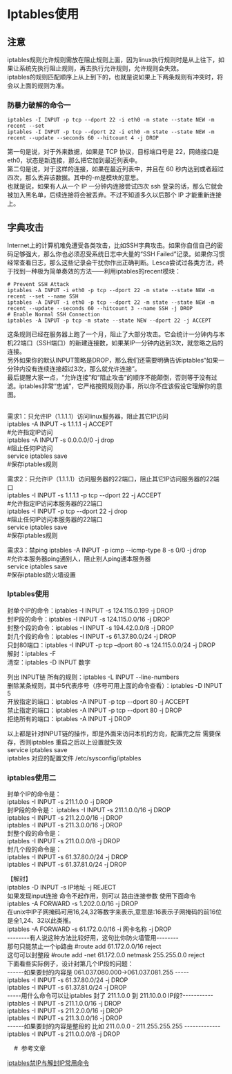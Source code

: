# Iptables使用    

## 注意   
iptables规则允许规则需放在阻止规则上面，因为linux执行规则时是从上往下，如果让系统先执行阻止规则，再去执行允许规则，允许规则会失效。    
iptables的规则匹配顺序上从上到下的，也就是说如果上下两条规则有冲突时，将会以上面的规则为准。

### 防暴力破解的命令一    

    iptables -I INPUT -p tcp --dport 22 -i eth0 -m state --state NEW -m recent --set
    iptables -I INPUT -p tcp --dport 22 -i eth0 -m state --state NEW -m recent --update --seconds 60 --hitcount 4 -j DROP
     
第一句是说，对于外来数据，如果是 TCP 协议，目标端口号是 22，网络接口是 eth0，状态是新连接，那么把它加到最近列表中。        
第二句是说，对于这样的连接，如果在最近列表中，并且在 60 秒内达到或者超过四次，那么丢弃该数据。其中的-m是模块的意思。         
也就是说，如果有人从一个 IP 一分钟内连接尝试四次 ssh 登录的话，那么它就会被加入黑名单，后续连接将会被丢弃。不过不知道多久以后那个 IP 才能重新连接上。      


##  字典攻击

Internet上的计算机难免遭受各类攻击，比如SSH字典攻击。如果你自信自己的密码足够强大，那么你也必须忍受系统日志中大量的“SSH Failed”记录。如果你习惯经常查看日志，那么这些记录会干扰你作出正确判断。Lesca尝试过各类方法，终于找到一种极为简单奏效的方法——利用iptables的recent模块：     

    # Prevent SSH Attack
    iptables -A INPUT -i eth0 -p tcp --dport 22 -m state --state NEW -m recent --set --name SSH
    iptables -A INPUT -i eth0 -p tcp --dport 22 -m state --state NEW -m recent --update --seconds 60 --hitcount 3 --name SSH -j DROP
    # Enable Normal SSH Connection
    iptables -A INPUT -p tcp -m state --state NEW --dport 22 -j ACCEPT
这条规则已经在服务器上跑了一个月，阻止了大部分攻击。它会统计一分钟内与本机22端口（SSH端口）的新建连接数，如果某IP一分钟内达到3次，就忽略之后的连接。    
另外如果你的默认INPUT策略是DROP，那么我们还需要明确告诉iptables“如果一分钟内没有连续连接超过3次，那么就允许连接”。    
最后提醒大家一点，“允许连接”和“阻止攻击”的顺序不能颠倒，否则等于没有过滤。iptables非常“忠诚”，它严格按照规则办事，所以你不应该假设它理解你的意图。    

## 
    
需求1：只允许IP（1.1.1.1）访问linux服务器，阻止其它IP访问    
iptables -A INPUT -s 1.1.1.1 -j ACCEPT        
#允许指定IP访问    
iptables -A INPUT -s 0.0.0.0/0 -j drop             
#阻止任何IP访问    
service iptables save                                          
#保存iptables规则     
 
需求2：只允许IP（1.1.1.1）访问服务器的22端口，阻止其它IP访问服务器的22端口    
iptables -I INPUT -s 1.1.1.1 -p tcp --dport 22 -j ACCEPT         
#允许指定IP访问本服务器的22端口     
iptables -I INPUT -p tcp --dport 22 -j drop                                  
#阻止任何IP访问本服务器的22端口    
service iptables save                                                                     
#保存iptables规则   
 
需求3：禁ping
iptables -A INPUT -p icmp --icmp-type 8 -s 0/0 -j drop     
#允许本服务器ping通别人，阻止别人ping通本服务器    
service iptables save     
#保存iptables防火墙设置    

### Iptables使用    
封单个IP的命令：iptables -I INPUT -s 124.115.0.199 -j DROP   
封IP段的命令：iptables -I INPUT -s 124.115.0.0/16 -j DROP    
封整个段的命令：iptables -I INPUT -s 194.42.0.0/8 -j DROP    
封几个段的命令：iptables -I INPUT -s 61.37.80.0/24 -j DROP    
只封80端口：iptables -I INPUT -p tcp –dport 80 -s 124.115.0.0/24 -j DROP    
解封：iptables -F    
清空：iptables -D INPUT 数字    
    
列出 INPUT链 所有的规则：iptables -L INPUT --line-numbers    
删除某条规则，其中5代表序号（序号可用上面的命令查看）：iptables -D INPUT 5    
开放指定的端口：iptables -A INPUT -p tcp --dport 80 -j ACCEPT    
禁止指定的端口：iptables -A INPUT -p tcp --dport 80 -j DROP    
拒绝所有的端口：iptables -A INPUT -j DROP    
    
以上都是针对INPUT链的操作，即是外面来访问本机的方向，配置完之后 需要保存，否则iptables 重启之后以上设置就失效    
service iptables save    
iptables 对应的配置文件  /etc/sysconfig/iptables    
     
### iptables使用二          
封单个IP的命令是：      
    iptables -I INPUT -s 211.1.0.0 -j DROP   
封IP段的命令是：
    iptables -I INPUT -s 211.1.0.0/16 -j DROP      
    iptables -I INPUT -s 211.2.0.0/16 -j DROP      
    iptables -I INPUT -s 211.3.0.0/16 -j DROP      
封整个段的命令是：   
    iptables -I INPUT -s 211.0.0.0/8 -j DROP       
封几个段的命令是：  
    iptables -I INPUT -s 61.37.80.0/24 -j DROP      
    iptables -I INPUT -s 61.37.81.0/24 -j DROP 
     
【解封】  
    iptables -D INPUT -s IP地址 -j REJECT      
如果发现input连接 命令不起作用，则可以 路由连接参数 使用下面命令      
iptables -A FORWARD -s 1.202.0.0/16 -j DROP            
在unix中IP子网掩码可用16,24,32等数字来表示,意思是:16表示子网掩码的前16位是全1,24、32以此类推。      
iptables -A FORWARD -s 61.172.0.0/16 -i 网卡名称 -j DROP      
--------有人说这种方法比较好用，这句比你防火墙管用--------      
那句只能禁止一个ip路由  #route add 61.172.0.0/16 reject      
这句可以封整段       #route add -net  61.172.0.0 netmask 255.255.0.0 reject          
下面看些实际例子，设计封第几个IP段的问题：      
------如果要封的内容是 061.037.080.000->061.037.081.255 -----      
    iptables -I INPUT -s 61.37.80.0/24 -j DROP      
    iptables -I INPUT -s 61.37.81.0/24 -j DROP            
-----用什么命令可以让iptables 封了 211.1.0.0 到 211.10.0.0 IP段?-----------      
    iptables -I INPUT -s 211.1.0.0/16 -j DROP      
    iptables -I INPUT -s 211.2.0.0/16 -j DROP      
    iptables -I INPUT -s 211.3.0.0/16 -j DROP      
------如果要封的内容是整段的 比如 211.0.0.0 - 211.255.255.255 -------------      
    iptables -I INPUT -s 211.0.0.0/8 -j DROP      
  
    
#  参考文章   

[iptables禁IP与解封IP常用命令](https://yusi123.com/3092.html)
